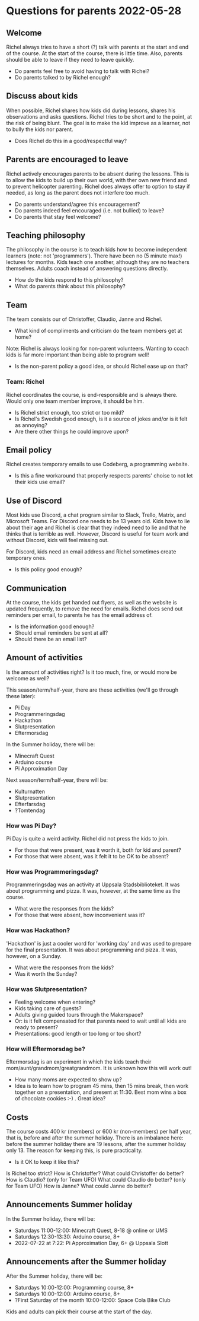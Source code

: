 # Questions for parents 2022-05-28

## Welcome

Richel always tries to have a short (?) talk with parents at the
start and end of the course. At the start of the course, there is
little time. Also, parents should be able to leave if they need to leave
quickly.

* Do parents feel free to avoid having to talk with Richel?
* Do parents talked to by Richel enough?

## Discuss about kids

When possible, Richel shares how kids did during lessons,
shares his observations and asks questions.
Richel tries to be short and to the point, at the risk of being blunt.
The goal is to make the kid improve as a learner, not to bully the kids nor parent.

* Does Richel do this in a good/respectful way?

## Parents are encouraged to leave

Richel actively encourages parents to be absent during the lessons.
This is to allow the kids to build up their own world,
with ther own new friend and to prevent helicopter parenting.
Richel does always offer to option to stay if needed, as long
as the parent does not interfere too much.

* Do parents understand/agree this encouragement?
* Do parents indeed feel encouraged (i.e. not bullied) to leave?
* Do parents that stay feel welcome?

## Teaching philosophy

The philosophy in the course is to teach kids how to become independent
learners (note: not 'programmers'). There have been no (5 minute max!)
lectures for months. Kids teach one another, although they are no teachers
themselves. Adults coach instead of answering questions directly.

* How do the kids respond to this philosophy?
* What do parents think about this philosophy?

## Team

The team consists our of Christoffer, Claudio, Janne and Richel.

* What kind of compliments and criticism do the team members get at home?

Note: Richel is always looking for non-parent volunteers. Wanting
to coach kids is far more important than being able to program well!

* Is the non-parent policy a good idea, or should Richel ease up on that?

### Team: Richel

Richel coordinates the course, is end-responsible and is always there.
Would only one team member improve, it should be him.

* Is Richel strict enough, too strict or too mild?
* Is Richel's Swedish good enough, is it a source of jokes and/or
   is it felt as annoying?
* Are there other things he could improve upon?

## Email policy

Richel creates temporary emails to use Codeberg,
a programming website.

* Is this a fine workaround that properly respects parents' choise
   to not let their kids use email?

## Use of Discord

Most kids use Discord, a chat program similar to Slack, Trello, Matrix,
and Microsoft Teams. For Discord one needs to be 13 years old.
Kids have to lie about their age and Richel is clear that they
indeed need to lie and that he thinks that is terrible as well.
However, Discord is useful for team work and without Discord,
kids will feel missing out.

For Discord, kids need an email address and Richel sometimes create
temporary ones.

* Is this policy good enough?

## Communication

At the course, the kids get handed out flyers,
as well as the website is updated frequently,
to remove the need for emails.
Richel does send out reminders per email, to parents he has the email address of.

* Is the information good enough?
* Should email reminders be sent at all?
* Should there be an email list?

## Amount of activities

Is the amount of activities right?
Is it too much, fine, or would more be welcome as well?

This season/term/half-year, there are these activities (we'll
go through these later):

* Pi Day
* Programmeringsdag
* Hackathon
* Slutpresentation
* Eftermorsdag

In the Summer holiday, there will be:

* Minecraft Quest
* Arduino course
* Pi Approximation Day

Next season/term/half-year, there will be:

* Kulturnatten
* Slutpresentation
* Efterfarsdag
* ?Tomtendag

### How was Pi Day?

Pi Day is quite a weird activity. Richel did not press the kids to join.

* For those that were present, was it worth it, both for kid and parent?
* For those that were absent, was it felt it to be OK to be absent?

### How was Programmeringsdag?

Programmeringsdag was an activity at Uppsala Stadsbiblioteket.
It was about programming and pizza. It was, however, at the same time
as the course.

* What were the responses from the kids?
* For those that were absent, how inconvenient was it?

### How was Hackathon?

'Hackathon' is just a cooler word for 'working day'
and was used to prepare for the final presentation.
It was about programming and pizza. It was, however, on a Sunday.

* What were the responses from the kids?
* Was it worth the Sunday?

### How was Slutpresentation?

* Feeling welcome when entering?
* Kids taking care of guests?
* Adults giving guided tours through the Makerspace?
* Or: is it felt compensated for that parents need to wait
   until all kids are ready to present?
* Presentations: good length or too long or too short?

### How will Eftermorsdag be?

Eftermorsdag is an experiment in which the kids teach their
mom/aunt/grandmom/greatgrandmom. It is unknown how this will
work out!

* How many moms are expected to show up?
* Idea is to learn how to program 45 mins, then 15 mins break,
   then work together on a presentation, and present at 11:30.
   Best mom wins a box of chocolate cookies :-) . Great idea?
  
## Costs

The course costs 400 kr (members) or 600 kr (non-members) per half year,
that is, before and after the summer holiday.
There is an imbalance here: before the summer holiday there are
19 lessons, after the summer holiday only 13.
The reason for keeping this, is pure practicality.

* Is it OK to keep it like this?

Is Richel too strict?
How is Christoffer?
What could Christoffer do better?
How is Claudio? (only for Team UFO)
What could Claudio do better? (only for Team UFO)
How is Janne?
What could Janne do better?

## Announcements Summer holiday

In the Summer holiday, there will be:

* Saturdays 11:00-12:00: Minecraft Quest, 8-18 @ online or UMS
* Saturdays 12:30-13:30: Arduino course, 8+
* 2022-07-22 at 7:22: Pi Approximation Day, 6+ @ Uppsala Slott

## Announcements after the Summer holiday

After the Summer holiday, there will be:

* Saturdays 10:00-12:00: Programming course, 8+
* Saturdays 10:00-12:00: Arduino course, 8+
* ?First Saturday of the month 10:00-12:00: Space Cola Bike Club

Kids and adults can pick their course at the start of the day.
